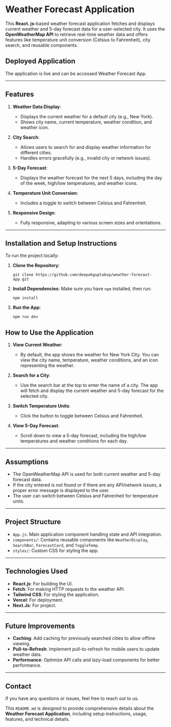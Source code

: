 <div class="flex max-w-full flex-col flex-grow">
<div class="min-h-[20px] text-message flex w-full flex-col items-end gap-2 whitespace-normal break-words [.text-message+&amp;]:mt-5" dir="auto" data-message-author-role="assistant" data-message-id="db7278fb-1a18-46e3-b5ec-393ef93be835">
<div class="flex w-full flex-col gap-1 empty:hidden first:pt-[3px]">
<div class="markdown prose w-full break-words dark:prose-invert dark">
<h1>Weather Forecast Application</h1>
<p>This&nbsp;<span style="box-sizing: border-box; margin: 0px; padding: 0px;"><strong>React. js-</strong>based weather forecast application&nbsp;</span>fetches and displays current weather and 5-day forecast data for a user-selected city. It uses the <strong>OpenWeatherMap API</strong> to retrieve real-time weather data and offers features like temperature unit conversion (Celsius to Fahrenheit), city search, and reusable components.</p>
<h2>Deployed Application</h2>
<p>The application is live and can be accessed <a target="https://weather-forecast-app-git-11ac5b-deepak-guptas-projects-1890f5e1.vercel.app/" rel="noopener">Weather Forecast App</a>.</p>
<hr />
<h2>Features</h2>
<ol>
<li>
<p><strong>Weather Data Display</strong>:</p>
<ul>
<li>Displays the current weather for a default city (e.g., New York).</li>
<li>Shows city name, current temperature, weather condition, and weather icon.</li>
</ul>
</li>
<li>
<p><strong>City Search</strong>:</p>
<ul>
<li>Allows users to search for and display weather information for different cities.</li>
<li>Handles errors gracefully (e.g., invalid city or network issues).</li>
</ul>
</li>
<li>
<p><strong>5-Day Forecast</strong>:</p>
<ul>
<li>Displays the weather forecast for the next 5 days, including the day of the week, high/low temperatures, and weather icons.</li>
</ul>
</li>
<li>
<p><strong>Temperature Unit Conversion</strong>:</p>
<ul>
<li>Includes a toggle to switch between Celsius and Fahrenheit.</li>
</ul>
</li>
<li>
<p><strong>Responsive Design</strong>:</p>
<ul>
<li>Fully responsive, adapting to various screen sizes and orientations.</li>
</ul>
</li>
</ol>
<hr />
<h2>Installation and Setup Instructions</h2>
<p>To run the project locally:</p>
<ol>
<li>
<p><strong>Clone the Repository</strong>:</p>
<div class="dark bg-gray-950 contain-inline-size rounded-md border-[0.5px] border-token-border-medium relative">
<div class="overflow-y-auto p-4" dir="ltr"><code class="!whitespace-pre hljs language-bash">git <span class="hljs-built_in">clone</span> https://github.com/deepakguptabvp/weather-forecast-app.git</code></div>
</div>
</li>
<li>
<p><strong>Install Dependencies</strong>: Make sure you have <code>npm</code> installed, then run:</p>
<div class="dark bg-gray-950 contain-inline-size rounded-md border-[0.5px] border-token-border-medium relative">
<div class="overflow-y-auto p-4" dir="ltr"><code class="!whitespace-pre hljs language-bash">npm install</code></div>
</div>
</li>
<li>
<p><strong>Run the App</strong>:</p>
<div class="dark bg-gray-950 contain-inline-size rounded-md border-[0.5px] border-token-border-medium relative">
<div class="overflow-y-auto p-4" dir="ltr"><code class="!whitespace-pre hljs language-bash">npm&nbsp;run dev</code></div>
</div>
</li>
</ol>
<h2>How to Use the Application</h2>
<ol>
<li>
<p><strong>View Current Weather</strong>:</p>
<ul>
<li>By default, the app shows the weather for New York City. You can view the city name, temperature, weather conditions, and an icon representing the weather.</li>
</ul>
</li>
<li>
<p><strong>Search for a City</strong>:</p>
<ul>
<li>Use the search bar at the top to enter the name of a city. The app will fetch and display the current weather and 5-day forecast for the selected city.</li>
</ul>
</li>
<li>
<p><strong>Switch Temperature Units</strong>:</p>
<ul>
<li>Click the button to toggle between Celsius and Fahrenheit.</li>
</ul>
</li>
<li>
<p><strong>View 5-Day Forecast</strong>:</p>
<ul>
<li>Scroll down to view a 5-day forecast, including the high/low temperatures and weather conditions for each day.</li>
</ul>
</li>
</ol>
<hr />
<h2>Assumptions</h2>
<ul>
<li>The OpenWeatherMap API is used for both current weather and 5-day forecast data.</li>
<li>If the city entered is not found or if there are any API/network issues, a proper error message is displayed to the user.</li>
<li>The user can switch between Celsius and Fahrenheit for temperature units.</li>
</ul>
<hr />
<h2>Project Structure</h2>
<ul>
<li><code>App.js</code>: Main application component handling state and API integration.</li>
<li><code>components/</code>: Contains reusable components like <code>WeatherDisplay</code>, <code>SearchBar</code>, <code>ForecastCard</code>, and <code>ToggleTemp</code>.</li>
<li><code>styles/</code>: Custom CSS for styling the app.</li>
</ul>
<hr />
<h2>Technologies Used</h2>
<ul>
<li><strong>React.js</strong>: For building the UI.</li>
<li><strong>Fetch</strong>: For making HTTP requests to the weather API.</li>
<li><strong>Tailwind CSS</strong>: For styling the application.</li>
<li><strong>Vercel</strong>: For deployment.</li>
<li><strong>Next.Js</strong>: For project.</li>
</ul>
<hr />
<h2>Future Improvements</h2>
<ul>
<li><strong>Caching</strong>: Add caching for previously searched cities to allow offline viewing.</li>
<li><strong>Pull-to-Refresh</strong>: Implement pull-to-refresh for mobile users to update weather data.</li>
<li><strong>Performance</strong>: Optimize API calls and lazy-load components for better performance.</li>
</ul>
<hr />
<h2>Contact</h2>
<p>If you have any questions or issues, feel free to reach out to us.</p>
<p>This <code>README.md</code> is designed to provide comprehensive details about the <strong>Weather Forecast Application</strong>, including setup instructions, usage, features, and technical details.</p>
</div>
</div>
</div>
</div>
<div class="mb-2 flex gap-3 empty:hidden -ml-2">&nbsp;</div>
